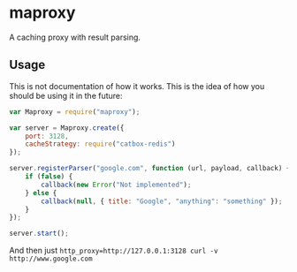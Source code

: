 # maproxy

A caching proxy with result parsing.

## Usage

This is not documentation of how it works. This is the idea of how you should be using it in the future:

```js
var Maproxy = require("maproxy");

var server = Maproxy.create({
	port: 3128,
	cacheStrategy: require("catbox-redis")
});

server.registerParser("google.com", function (url, payload, callback) {
	if (false) {
		callback(new Error("Not implemented");
	} else {
		callback(null, { title: "Google", "anything": "something" });
	}
});

server.start();
```

And then just `http_proxy=http://127.0.0.1:3128 curl -v http://www.google.com`
